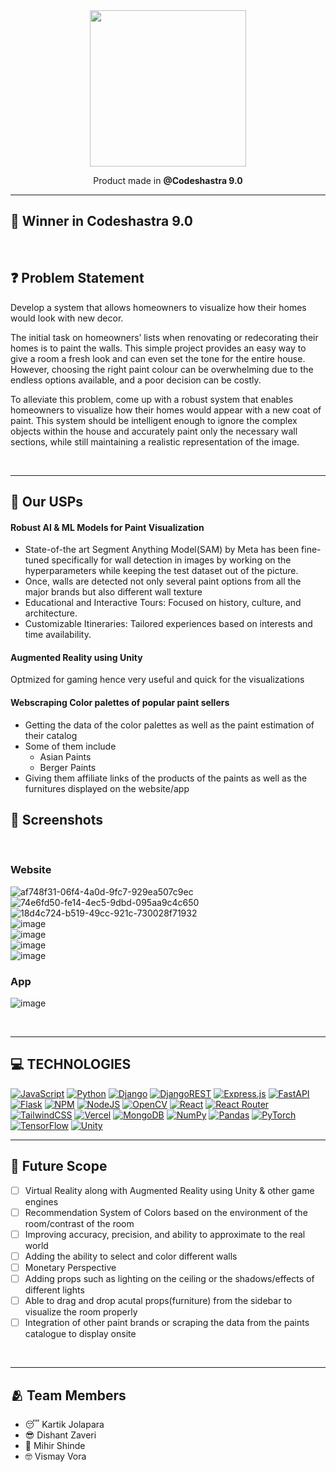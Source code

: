 <div align='center'>
<!--     <h1><b>🛋️ decorGPT </b></h1> -->
    <img src='https://user-images.githubusercontent.com/42518907/230979376-c3f931de-d6f2-4cb7-8793-a8b5887a1f36.png' width='250' />
    <br />
    <p>Product made in <strong>@Codeshastra 9.0</strong></p>

</div>



--- 

## 🥳️ **Winner in Codeshastra 9.0**


<br />


## ❓️ **Problem Statement**
Develop a system that allows homeowners to visualize how their homes would look with new decor.

The initial task on homeowners’ lists when renovating or redecorating their homes is to paint the walls. This simple project provides an easy way to give a room a fresh look and can even set the tone for the entire house. However, choosing the right paint colour can be overwhelming due to the endless options available, and a poor decision can be costly.

To alleviate this problem, come up with a robust system that enables homeowners to visualize how their homes would appear with a new coat of paint. This system should be intelligent enough to ignore the complex objects within the house and accurately paint only the necessary wall sections, while still maintaining a realistic representation of the image.

<br />

---

## 🌟️ **Our USPs**

#### Robust AI & ML Models for Paint Visualization
- State-of-the art Segment Anything Model(SAM) by Meta has been fine-tuned specifically for wall detection in images by working on the hyperparameters while keeping the test dataset out of the picture.
- Once, walls are detected not only several paint options from all the major brands but also different wall texture
- Educational and Interactive Tours: Focused on history, culture, and architecture.
- Customizable Itineraries: Tailored experiences based on interests and time availability.

#### Augmented Reality using Unity
Optmized for gaming hence very useful and quick for the visualizations
<br />

#### Webscraping Color palettes of popular paint sellers
- Getting the data of the color palettes as well as the paint estimation of their catalog
- Some of them include
  - Asian Paints
  - Berger Paints
- Giving them affiliate links of the products of the paints as well as the furnitures displayed on the website/app

## 📸️ **Screenshots**

<br />

### Website
![af748f31-06f4-4a0d-9fc7-929ea507c9ec](https://user-images.githubusercontent.com/42518907/230986271-bc2a8ab8-6ec7-4b93-9b03-71bfd0cd0072.jpg)
<br />
![74e6fd50-fe14-4ec5-9dbd-095aa9c4c650](https://user-images.githubusercontent.com/42518907/230986289-a55bd9e2-8cd1-4c79-8a32-86604ac48e83.jpg)
<br />
![18d4c724-b519-49cc-921c-730028f71932](https://user-images.githubusercontent.com/42518907/230986298-2b4ab844-c96b-44dd-aeec-c42987d5271f.jpg)
<br />
![image](https://user-images.githubusercontent.com/42518907/230987729-5e477181-1ddc-4dcc-887c-b6373554d8d3.png)
<br />
![image](https://user-images.githubusercontent.com/42518907/230986793-0965620f-6fa4-442d-9ccf-0174f3044b4d.png)
<br />
![image](https://user-images.githubusercontent.com/42518907/230986902-dbd4b9f2-e4bb-444f-bfd9-07f48c3af3da.png)
<br />
![image](https://user-images.githubusercontent.com/42518907/230987472-1b4624f8-e1cb-41b0-8582-737d90c392e9.png)
<br />

### App
![image](https://user-images.githubusercontent.com/42518907/230988020-4913f8e8-a099-4891-a19a-dd5ba9425d20.png)


<br />


---

## 💻 **TECHNOLOGIES**

[![JavaScript](https://img.shields.io/badge/javascript-%23323330.svg?style=for-the-badge&logo=javascript&logoColor=%23F7DF1E)](https://github.com/dishantzaveri/djcsi_EnemiesOfSyntax) [![Python](https://img.shields.io/badge/python-3670A0?style=for-the-badge&logo=python&logoColor=ffdd54)](https://github.com/dishantzaveri/djcsi_EnemiesOfSyntax) [![Django](https://img.shields.io/badge/django-%23092E20.svg?style=for-the-badge&logo=django&logoColor=white)](https://github.com/dishantzaveri/djcsi_EnemiesOfSyntax) [![DjangoREST](https://img.shields.io/badge/DJANGO-REST-ff1709?style=for-the-badge&logo=django&logoColor=white&color=ff1709&labelColor=gray)](https://github.com/dishantzaveri/djcsi_EnemiesOfSyntax) [![Express.js](https://img.shields.io/badge/express.js-%23404d59.svg?style=for-the-badge&logo=express&logoColor=%2361DAFB)](https://github.com/dishantzaveri/djcsi_EnemiesOfSyntax) [![FastAPI](https://img.shields.io/badge/FastAPI-005571?style=for-the-badge&logo=fastapi)](https://github.com/dishantzaveri/djcsi_EnemiesOfSyntax) [![Flask](https://img.shields.io/badge/flask-%23000.svg?style=for-the-badge&logo=flask&logoColor=white)](https://github.com/dishantzaveri/djcsi_EnemiesOfSyntax) [![NPM](https://img.shields.io/badge/NPM-%23000000.svg?style=for-the-badge&logo=npm&logoColor=white)](https://github.com/dishantzaveri/djcsi_EnemiesOfSyntax) [![NodeJS](https://img.shields.io/badge/node.js-6DA55F?style=for-the-badge&logo=node.js&logoColor=white)](https://github.com/dishantzaveri/djcsi_EnemiesOfSyntax) [![OpenCV](https://img.shields.io/badge/opencv-%23white.svg?style=for-the-badge&logo=opencv&logoColor=white)](https://github.com/dishantzaveri/djcsi_EnemiesOfSyntax) [![React](https://img.shields.io/badge/react-%2320232a.svg?style=for-the-badge&logo=react&logoColor=%2361DAFB)](https://github.com/dishantzaveri/djcsi_EnemiesOfSyntax) [![React Router](https://img.shields.io/badge/React_Router-CA4245?style=for-the-badge&logo=react-router&logoColor=white)](https://github.com/dishantzaveri/djcsi_EnemiesOfSyntax) [![TailwindCSS](https://img.shields.io/badge/tailwindcss-%2338B2AC.svg?style=for-the-badge&logo=tailwind-css&logoColor=white)](https://github.com/dishantzaveri/djcsi_EnemiesOfSyntax) [![Vercel](https://img.shields.io/badge/vercel-%23000000.svg?style=for-the-badge&logo=vercel&logoColor=white)](https://github.com/dishantzaveri/djcsi_EnemiesOfSyntax) [![MongoDB](https://img.shields.io/badge/MongoDB-%234ea94b.svg?style=for-the-badge&logo=mongodb&logoColor=white)](https://github.com/dishantzaveri/djcsi_EnemiesOfSyntax) [![NumPy](https://img.shields.io/badge/numpy-%23013243.svg?style=for-the-badge&logo=numpy&logoColor=white)](https://github.com/dishantzaveri/djcsi_EnemiesOfSyntax) [![Pandas](https://img.shields.io/badge/pandas-%23150458.svg?style=for-the-badge&logo=pandas&logoColor=white)](https://github.com/dishantzaveri/djcsi_EnemiesOfSyntax) [![PyTorch](https://img.shields.io/badge/PyTorch-%23EE4C2C.svg?style=for-the-badge&logo=PyTorch&logoColor=white)](https://github.com/dishantzaveri/djcsi_EnemiesOfSyntax) [![TensorFlow](https://img.shields.io/badge/TensorFlow-%23FF6F00.svg?style=for-the-badge&logo=TensorFlow&logoColor=white)](https://github.com/dishantzaveri/djcsi_EnemiesOfSyntax) [![Unity](https://img.shields.io/badge/unity-%23000000.svg?style=for-the-badge&logo=unity&logoColor=white)](https://github.com/dishantzaveri/djcsi_EnemiesOfSyntax)
<br />

---


## 🚀️ **Future Scope**
- [ ] Virtual Reality along with Augmented Reality using Unity & other game engines
- [ ] Recommendation System of Colors based on the environment of the room/contrast of the room
- [ ] Improving accuracy, precision, and ability to approximate to the real world
- [ ] Adding the ability to select and color different walls
- [ ] Monetary Perspective
- [ ] Adding props such as lighting on the ceiling or the shadows/effects of different lights
- [ ] Able to drag and drop acutal props(furniture) from the sidebar to visualize the room properly
- [ ] Integration of other paint brands or scraping the data from the paints catalogue to display onsite

<br />

---

## 🫂️ **Team Members**

- 😴️ Kartik Jolapara
- 😎️ Dishant Zaveri
- 🙂️ Mihir Shinde
- 🤓 Vismay Vora
